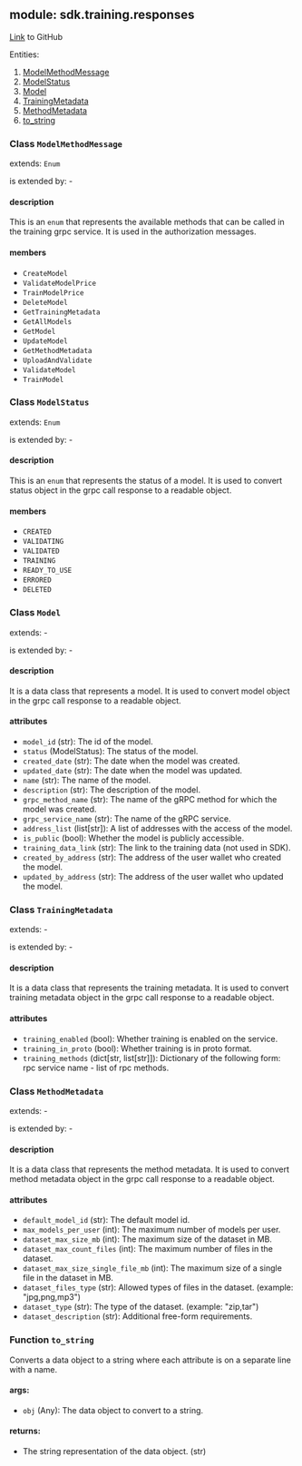 ## module: sdk.training.responses

[Link](https://github.com/singnet/snet-sdk-python/blob/master/snet/sdk/training/responses.py) to GitHub

Entities:
1. [ModelMethodMessage](#class-modelmethodmessage)
2. [ModelStatus](#class-modelstatus)
3. [Model](#class-model)
4. [TrainingMetadata](#class-trainingmetadata)
5. [MethodMetadata](#class-methodmetadata)
6. [to_string](#function-to_string)

### Class `ModelMethodMessage`

extends: `Enum`

is extended by: -

#### description

This is an `enum` that represents the available methods that can be called in the training grpc service. 
It is used in the authorization messages.

#### members

- `CreateModel`
- `ValidateModelPrice`
- `TrainModelPrice`
- `DeleteModel`
- `GetTrainingMetadata`
- `GetAllModels`
- `GetModel`
- `UpdateModel`
- `GetMethodMetadata`
- `UploadAndValidate`
- `ValidateModel`
- `TrainModel`

### Class `ModelStatus`

extends: `Enum`

is extended by: -

#### description

This is an `enum` that represents the status of a model. It is used to convert status object in the grpc call 
response to a readable object.

#### members

- `CREATED`
- `VALIDATING`
- `VALIDATED`
- `TRAINING`
- `READY_TO_USE`
- `ERRORED`
- `DELETED`

### Class `Model`

extends: -

is extended by: -

#### description

It is a data class that represents a model. It is used to convert model object in the grpc call response to a 
readable object.

#### attributes

- `model_id` (str): The id of the model.
- `status` (ModelStatus): The status of the model.
- `created_date` (str): The date when the model was created.
- `updated_date` (str): The date when the model was updated.
- `name` (str): The name of the model.
- `description` (str): The description of the model.
- `grpc_method_name` (str): The name of the gRPC method for which the model was created.
- `grpc_service_name` (str): The name of the gRPC service.
- `address_list` (list[str]): A list of addresses with the access of the model.
- `is_public` (bool): Whether the model is publicly accessible.
- `training_data_link` (str): The link to the training data (not used in SDK).
- `created_by_address` (str): The address of the user wallet who created the model.
- `updated_by_address` (str): The address of the user wallet who updated the model.

### Class `TrainingMetadata`

extends: -

is extended by: -

#### description

It is a data class that represents the training metadata. It is used to convert training metadata object in the 
grpc call response to a readable object.

#### attributes

- `training_enabled` (bool): Whether training is enabled on the service.
- `training_in_proto` (bool): Whether training is in proto format.
- `training_methods` (dict[str, list[str]]): Dictionary of the following form: rpc service name - list of rpc methods.

### Class `MethodMetadata`

extends: -

is extended by: -

#### description

It is a data class that represents the method metadata. It is used to convert method metadata object in the
grpc call response to a readable object.

#### attributes

- `default_model_id` (str): The default model id.
- `max_models_per_user` (int): The maximum number of models per user.
- `dataset_max_size_mb` (int): The maximum size of the dataset in MB.
- `dataset_max_count_files` (int): The maximum number of files in the dataset.
- `dataset_max_size_single_file_mb` (int): The maximum size of a single file in the dataset in MB.
- `dataset_files_type` (str): Allowed types of files in the dataset. (example: "jpg,png,mp3")
- `dataset_type` (str): The type of the dataset. (example: "zip,tar")
- `dataset_description` (str): Additional free-form requirements.

### Function `to_string`

Converts a data object to a string where each attribute is on a separate line with a name.

#### args:

- `obj` (Any): The data object to convert to a string.

#### returns:

- The string representation of the data object. (str)

